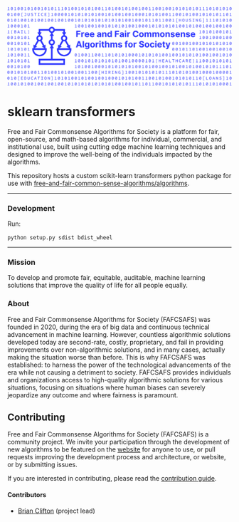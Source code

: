 ![Free and Fair Commonsense Algorithms for Society](./docs/image_sm.jpg)
# sklearn transformers

Free and Fair Commonsense Algorithms for Society is a platform for fair, open-source, and math-based algorithms for individual, commercial, and institutional use, built using cutting edge machine learning techniques and designed to improve the well-being of the individuals impacted by the algorithms.

This repository hosts a custom scikit-learn transformers python package for use with  [free-and-fair-common-sense-algorithms/algorithms](https://github.com/free-and-fair-common-sense-algorithms/algorithms).

---
### Development

Run:
```
python setup.py sdist bdist_wheel
```

---
### Mission

To develop and promote fair, equitable, auditable, machine learning solutions that improve the quality of life for all people equally.

### About

Free and Fair Commonsense Algorithms for Society (FAFCSAFS) was founded in 2020, during the era of big data and continuous technical advancement in machine learning. However, countless algorithmic solutions developed today are second-rate, costly, proprietary, and fail in providing improvements over non-algorithmic solutions, and in many cases, actually making the situation worse than before. This is why FAFCSAFS was established: to harness the power of the technological advancements of the era while not causing a detriment to society. FAFCSAFS provides individuals and organizations access to high-quality algorithmic solutions for various situations, focusing on situations where human biases can severely jeopardize any outcome and where fairness is paramount.



## Contributing

Free and Fair Commonsense Algorithms for Society (FAFCSAFS) is a community project. We invite your participation through the development of new algorithms to be featured on the [website](https://free-and-fair-common-sense-algorithms-for-society.org/) for anyone to use, or pull requests improving the development process and architecture, or website, or by submitting issues.

If you are interested in contributing, please read the [contribution guide](https://github.com/free-and-fair-common-sense-algorithms/algorithms/blob/master/CONTRIBUTING.md).



#### Contributors

- [Brian Clifton](https://github.com/bclifton) (project lead)
